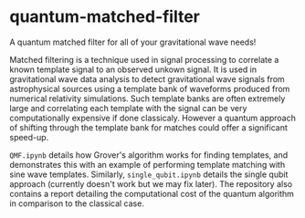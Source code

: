 # quantum-matched-filter
A quantum matched filter for all of your gravitational wave needs!


Matched filtering is a technique used in signal processing to correlate a known template signal to an observed unkown signal. It is used in gravitational wave data analysis to detect gravitational wave signals from astrophysical sources using a template bank of waveforms produced from numerical relativity simulations. Such template banks are often extremely large and correlating each template with the signal can be very computationally expensive if done classicaly. However a quantum approach of shifting through the template bank for matches could offer a significant speed-up. 

`QMF.ipynb` details how Grover's algorithm works for finding templates, and demonstrates this with an example of performing template matching with sine wave templates. Similarly, `single_qubit.ipynb` details the single qubit approach (currently doesn't work but we may fix later). The repository also contains a report detailing the computational cost of the quantum algorithm in comparison to the classical case.
